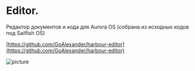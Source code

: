 Editor.
===================

Редактор документов и кода для Aurora OS (собрана из исходных кодов под Sailfish OS)

[https://github.com/GoAlexander/harbour-editor](https://github.com/GoAlexander/harbour-editor)

![picture](../data/harbour-editor.png)